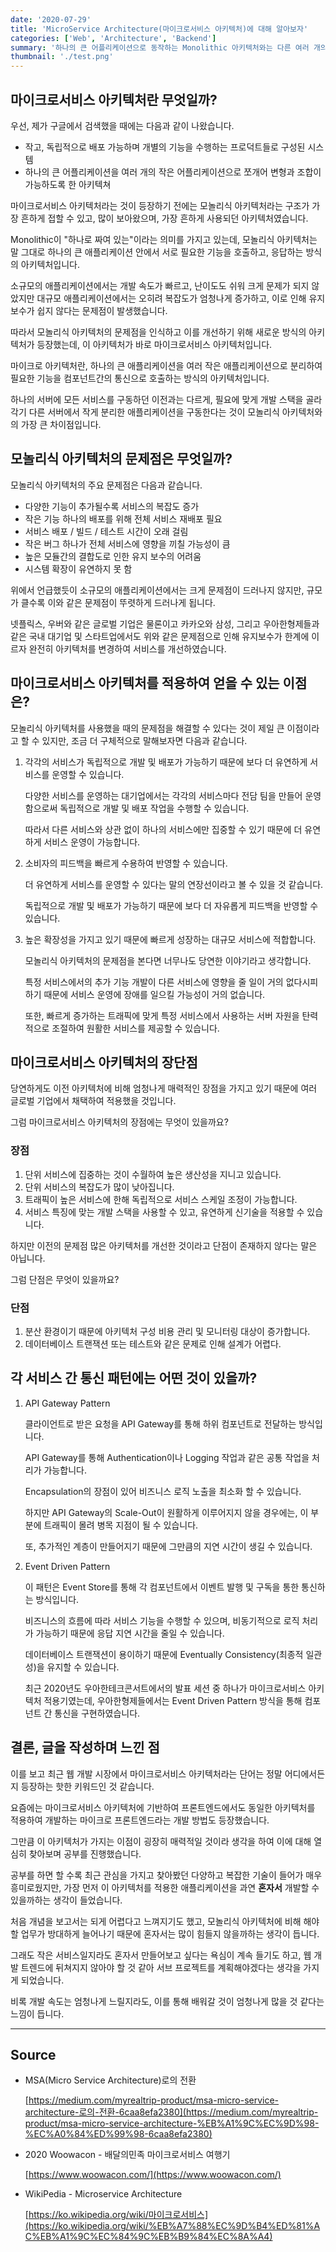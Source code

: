 ```yaml
---
date: '2020-07-29'
title: 'MicroService Architecture(마이크로서비스 아키텍처)에 대해 알아보자'
categories: ['Web', 'Architecture', 'Backend']
summary: '하나의 큰 어플리케이션으로 동작하는 Monolithic 아키텍처와는 다른 여러 개의 작은 어플리케이션으로 쪼개어 구동하는 Microservice 아키텍처는 무엇이고, 어떤 특징을 가질까?'
thumbnail: './test.png'
---
```


## 마이크로서비스 아키텍처란 무엇일까?

우선, 제가 구글에서 검색했을 때에는 다음과 같이 나왔습니다.

- 작고, 독립적으로 배포 가능하며 개별의 기능을 수행하는 프로덕트들로 구성된 시스템
- 하나의 큰 어플리케이션을 여러 개의 작은 어플리케이션으로 쪼개어 변형과 조합이 가능하도록 한 아키텍쳐

마이크로서비스 아키텍처라는 것이 등장하기 전에는 모놀리식 아키텍처라는 구조가 가장 흔하게 접할 수 있고, 많이 보아왔으며, 가장 흔하게 사용되던 아키텍처였습니다.

Monolithic이 "하나로 짜여 있는"이라는 의미를 가지고 있는데, 모놀리식 아키텍처는 말 그대로 하나의 큰 애플리케이션 안에서 서로 필요한 기능을 호출하고, 응답하는 방식의 아키텍처입니다.

소규모의 애플리케이션에서는 개발 속도가 빠르고, 난이도도 쉬워 크게 문제가 되지 않았지만 대규모 애플리케이션에서는 오히려 복잡도가 엄청나게 증가하고, 이로 인해 유지 보수가 쉽지 않다는 문제점이 발생했습니다.

따라서 모놀리식 아키텍처의 문제점을 인식하고 이를 개선하기 위해 새로운 방식의 아키텍처가 등장했는데, 이 아키텍처가 바로 마이크로서비스 아키텍처입니다.

마이크로 아키텍처란, 하나의 큰 애플리케이션을 여러 작은 애플리케이션으로 분리하여 필요한 기능을 컴포넌트간의 통신으로 호출하는 방식의 아키텍처입니다.

하나의 서버에 모든 서비스를 구동하던 이전과는 다르게, 필요에 맞게 개발 스택을 골라 각기 다른 서버에서 작게 분리한 애플리케이션을 구동한다는 것이 모놀리식 아키텍처와의 가장 큰 차이점입니다.

## 모놀리식 아키텍처의 문제점은 무엇일까?

모놀리식 아키텍처의 주요 문제점은 다음과 같습니다.

- 다양한 기능이 추가될수록 서비스의 복잡도 증가
- 작은 기능 하나의 배포를 위해 전체 서비스 재배포 필요
- 서비스 배포 / 빌드 / 테스트 시간이 오래 걸림
- 작은 버그 하나가 전체 서비스에 영향을 끼칠 가능성이 큼
- 높은 모듈간의 결합도로 인한 유지 보수의 어려움
- 시스템 확장이 유연하지 못 함

위에서 언급했듯이 소규모의 애플리케이션에서는 크게 문제점이 드러나지 않지만, 규모가 클수록 이와 같은 문제점이 뚜렷하게 드러나게 됩니다.

넷플릭스, 우버와 같은 글로벌 기업은 물론이고 카카오와 삼성, 그리고 우아한형제들과 같은 국내 대기업 및 스타트업에서도 위와 같은 문제점으로 인해 유지보수가 한계에 이르자 완전히 아키텍처를 변경하여 서비스를 개선하였습니다.

## 마이크로서비스 아키텍처를 적용하여 얻을 수 있는 이점은?

모놀리식 아키텍처를 사용했을 때의 문제점을 해결할 수 있다는 것이 제일 큰 이점이라고 할 수 있지만, 조금 더 구체적으로 말해보자면 다음과 같습니다.

1. 각각의 서비스가 독립적으로 개발 및 배포가 가능하기 때문에 보다 더 유연하게 서비스를 운영할 수 있습니다.

   다양한 서비스를 운영하는 대기업에서는 각각의 서비스마다 전담 팀을 만들어 운영함으로써 독립적으로 개발 및 배포 작업을 수행할 수 있습니다.

   따라서 다른 서비스와 상관 없이 하나의 서비스에만 집중할 수 있기 때문에 더 유연하게 서비스 운영이 가능합니다.

2. 소비자의 피드백을 빠르게 수용하여 반영할 수 있습니다.

   더 유연하게 서비스를 운영할 수 있다는 말의 연장선이라고 볼 수 있을 것 같습니다.

   독립적으로 개발 및 배포가 가능하기 때문에 보다 더 자유롭게 피드백을 반영할 수 있습니다.

3. 높은 확장성을 가지고 있기 때문에 빠르게 성장하는 대규모 서비스에 적합합니다.

   모놀리식 아키텍처의 문제점을 본다면 너무나도 당연한 이야기라고 생각합니다.

   특정 서비스에서의 추가 기능 개발이 다른 서비스에 영향을 줄 일이 거의 없다시피 하기 때문에 서비스 운영에 장애를 일으킬 가능성이 거의 없습니다.

   또한, 빠르게 증가하는 트래픽에 맞게 특정 서비스에서 사용하는 서버 자원을 탄력적으로 조절하여 원활한 서비스를 제공할 수 있습니다.

## 마이크로서비스 아키텍처의 장단점

당연하게도 이전 아키텍처에 비해 엄청나게 매력적인 장점을 가지고 있기 때문에 여러 글로벌 기업에서 채택하여 적용했을 것입니다.

그럼 마이크로서비스 아키텍처의 장점에는 무엇이 있을까요?

### 장점

1. 단위 서비스에 집중하는 것이 수월하여 높은 생산성을 지니고 있습니다.
2. 단위 서비스의 복잡도가 많이 낮아집니다.
3. 트래픽이 높은 서비스에 한해 독립적으로 서비스 스케일 조정이 가능합니다.
4. 서비스 특징에 맞는 개발 스택을 사용할 수 있고, 유연하게 신기술을 적용할 수 있습니다.

하지만 이전의 문제점 많은 아키텍처를 개선한 것이라고 단점이 존재하지 않다는 말은 아닙니다.

그럼 단점은 무엇이 있을까요?

### 단점

1. 분산 환경이기 때문에 아키텍처 구성 비용 관리 및 모니터링 대상이 증가합니다.
2. 데이터베이스 트랜잭션 또는 테스트와 같은 문제로 인해 설계가 어렵다.

## 각 서비스 간 통신 패턴에는 어떤 것이 있을까?

1. API Gateway Pattern

   클라이언트로 받은 요청을 API Gateway를 통해 하위 컴포넌트로 전달하는 방식입니다.

   API Gateway를 통해 Authentication이나 Logging 작업과 같은 공통 작업을 처리가 가능합니다.

   Encapsulation의 장점이 있어 비즈니스 로직 노출을 최소화 할 수 있습니다.

   하지만 API Gateway의 Scale-Out이 원활하게 이루어지지 않을 경우에는, 이 부분에 트래픽이 몰려 병목 지점이 될 수 있습니다.

   또, 추가적인 계층이 만들어지기 때문에 그만큼의 지연 시간이 생길 수 있습니다.

2. Event Driven Pattern

   이 패턴은 Event Store를 통해 각 컴포넌트에서 이벤트 발행 및 구독을 통한 통신하는 방식입니다.

   비즈니스의 흐름에 따라 서비스 기능을 수행할 수 있으며, 비동기적으로 로직 처리가 가능하기 때문에 응답 지연 시간을 줄일 수 있습니다.

   데이터베이스 트랜잭션이 용이하기 때문에 Eventually Consistency(최종적 일관성)을 유지할 수 있습니다.

   최근 2020년도 우아한테크콘서트에서의 발표 세션 중 하나가 마이크로서비스 아키텍처 적용기였는데, 우아한형제들에서는 Event Driven Pattern 방식을 통해 컴포넌트 간 통신을 구현하였습니다.

## 결론, 글을 작성하며 느낀 점

이를 보고 최근 웹 개발 시장에서 마이크로서비스 아키텍처라는 단어는 정말 어디에서든지 등장하는 핫한 키워드인 것 같습니다.

요즘에는 마이크로서비스 아키텍처에 기반하여 프론트엔드에서도 동일한 아키텍처를 적용하여 개발하는 마이크로 프론트엔드라는 개발 방법도 등장했습니다.

그만큼 이 아키텍처가 가지는 이점이 굉장히 매력적일 것이라 생각을 하여 이에 대해 열심히 찾아보며 공부를 진행했습니다.

공부를 하면 할 수록 최근 관심을 가지고 찾아봤던 다양하고 복잡한 기술이 들어가 매우 흥미로웠지만, 가장 먼저 이 아키텍처를 적용한 애플리케이션을 과연 **혼자서** 개발할 수 있을까하는 생각이 들었습니다.

처음 개념을 보고서는 되게 어렵다고 느껴지기도 했고, 모놀리식 아키텍처에 비해 해야 할 업무가 방대하게 늘어나기 때문에 혼자서는 많이 힘들지 않을까하는 생각이 듭니다.

그래도 작은 서비스일지라도 혼자서 만들어보고 싶다는 욕심이 계속 들기도 하고, 웹 개발 트렌드에 뒤쳐지지 않아야 할 것 같아 서브 프로젝트를 계획해야겠다는 생각을 가지게 되었습니다.

비록 개발 속도는 엄청나게 느릴지라도, 이를 통해 배워갈 것이 엄청나게 많을 것 같다는 느낌이 듭니다.

---

## Source

- MSA(Micro Service Architecture)로의 전환

  [https://medium.com/myrealtrip-product/msa-micro-service-architecture-로의-전환-6caa8efa2380](https://medium.com/myrealtrip-product/msa-micro-service-architecture-%EB%A1%9C%EC%9D%98-%EC%A0%84%ED%99%98-6caa8efa2380)

- 2020 Woowacon - 배달의민족 마이크로서비스 여행기

  [https://www.woowacon.com/](https://www.woowacon.com/)

- WikiPedia - Microservice Architecture

  [https://ko.wikipedia.org/wiki/마이크로서비스](https://ko.wikipedia.org/wiki/%EB%A7%88%EC%9D%B4%ED%81%AC%EB%A1%9C%EC%84%9C%EB%B9%84%EC%8A%A4)
